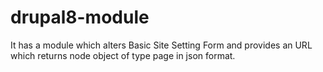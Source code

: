 # drupal8-module
It has a module which alters Basic Site Setting Form and provides an URL which returns node object of type page in json format.
